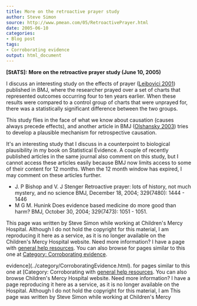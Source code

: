 ```yaml
---
title: More on the retroactive prayer study
author: Steve Simon
source: http://www.pmean.com/05/RetroactivePrayer.html
date: 2005-06-10
categories:
- Blog post
tags:
- Corroborating evidence
output: html_document
---
```

**[StATS]:** **More on the retroactive prayer study
(June 10, 2005)**

I discuss an interesting study on the effects of prayer ([Leibovici
2001](http://www.ncbi.nlm.nih.gov/entrez/query.fcgi?cmd=retrieve&db=pubmed&list_uids=11751349&dopt=Abstract))
published in BMJ, where the researcher prayed over a set of charts that
represented outcomes occurring four to ten years earlier. When these
results were compared to a control group of charts that were unprayed
for, there was a statistically significant difference between the two
groups.

This study flies in the face of what we know about causation (causes
always precede effects), and another article in BMJ ([Olshansky
2003](http://www.ncbi.nlm.nih.gov/entrez/query.fcgi?cmd=Retrieve&db=PubMed&list_uids=14684651&dopt=Abstract))
tries to develop a plausible mechanism for retrospective causation.

It's an interesting study that I discuss in a counterpoint to
biological plausibility in my book on Statistical Evidence. A couple of
recently published articles in the same journal also comment on this
study, but I cannot access these articles easily because BMJ now limits
access to some of their content for 12 months. When the 12 month window
has expired, I may comment on these articles further.

-   J. P Bishop and V. J Stenger Retroactive prayer: lots of history,
    not much mystery, and no science BMJ, December 18, 2004; 329(7480):
    1444 - 1446
-   M G M. Hunink Does evidence based medicine do more good than harm?
    BMJ, October 30, 2004; 329(7473): 1051 - 1051.

This page was written by Steve Simon while working at Children's Mercy
Hospital. Although I do not hold the copyright for this material, I am
reproducing it here as a service, as it is no longer available on the
Children's Mercy Hospital website. Need more information? I have a page
with [general help resources](../GeneralHelp.html). You can also browse
for pages similar to this one at [Category: Corroborating
evidence](../category/CorroboratingEvidence.html).
<!---More--->
evidence](../category/CorroboratingEvidence.html).
for pages similar to this one at [Category: Corroborating
with [general help resources](../GeneralHelp.html). You can also browse
Children's Mercy Hospital website. Need more information? I have a page
reproducing it here as a service, as it is no longer available on the
Hospital. Although I do not hold the copyright for this material, I am
This page was written by Steve Simon while working at Children's Mercy

<!---Do not use
**[StATS]:** **More on the retroactive prayer study
This page was written by Steve Simon while working at Children's Mercy
Hospital. Although I do not hold the copyright for this material, I am
reproducing it here as a service, as it is no longer available on the
Children's Mercy Hospital website. Need more information? I have a page
with [general help resources](../GeneralHelp.html). You can also browse
for pages similar to this one at [Category: Corroborating
evidence](../category/CorroboratingEvidence.html).
--->

